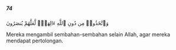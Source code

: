 ##### 74

<span class="ayah">وَٱتَّخَذُوا۟ مِن دُونِ ٱللَّهِ ءَالِهَةًۭ لَّعَلَّهُمْ يُنصَرُونَ</span>

<span class="ayah_translation">Mereka mengambil sembahan-sembahan selain Allah, agar mereka mendapat pertolongan.</span>
